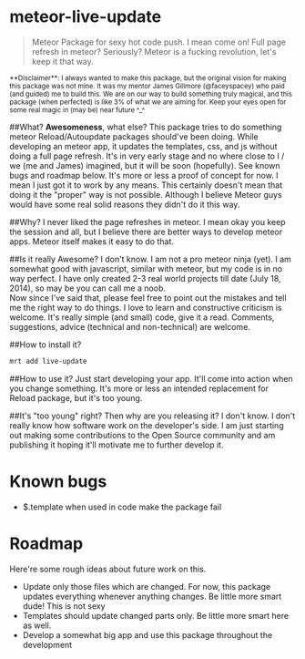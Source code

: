 meteor-live-update
==================

> Meteor Package for sexy hot code push. I mean come on! Full page refresh in meteor? Seriously? Meteor is a fucking revolution, let's keep it that way.

<div style="font-size:smaller">
**Disclaimer**: I always wanted to make this package, but the original vision for making this package was not mine. It was my mentor James Gillmore (@faceyspacey) who paid (and guided) me to build this. We are on our way to build something truly magical, and this package (when perfected) is like 3% of what we are aiming for. Keep your eyes open for some real magic in (may be) near future ^_^
</div>

##What?
**Awesomeness**, what else? 
This package tries to do something meteor Reload/Autoupdate packages should've been doing. While developing an meteor app, it updates the templates, css, and js without doing a full page refresh. It's in very early stage and no where close to I / we (me and James) imagined, but it will be soon (hopefully). See known bugs and roadmap below. It's more or less a proof of concept for now. I mean I just got it to work by any means. This certainly doesn't mean that doing it the "proper" way is not possible. Although I believe Meteor guys would have some real solid reasons they didn't do it this way.

##Why? 
I never liked the page refreshes in meteor. I mean okay you keep the session and all, but I believe there are better ways to develop meteor apps. Meteor itself makes it easy to do that. 

##Is it really Awesome?
I don't know. I am not a pro meteor ninja (yet). I am somewhat good with javascript, similar with meteor, but my code is in no way perfect. I have only created 2-3 real world projects till date (July 18, 2014), so may be you can call me a noob.  
Now since I've said that, please feel free to point out the mistakes and tell me the right way to do things. I love to learn and constructive criticism is welcome. It's really simple (and small) code, give it a read. Comments, suggestions, advice (technical and non-technical) are welcome.

##How to install it?
```sh
mrt add live-update
```

##How to use it?
Just start developing your app. It'll come into action when you change something. It's more or less an intended replacement for Reload package, but it's too young. 

##It's "too young" right? Then why are you releasing it?
I don't know. I don't really know how software work on the developer's side. I am just starting out making some contributions to the Open Source community and am publishing it hoping it'll motivate me to further develop it. 

# Known bugs
* $.template when used in code make the package fail

# Roadmap
Here're some rough ideas about future work on this. 
* Update only those files which are changed. For now, this package updates everything whenever anything changes. Be little more smart dude! This is not sexy
* Templates should update changed parts only. Be little more smart here as well.
* Develop a somewhat big app and use this package throughout the development
